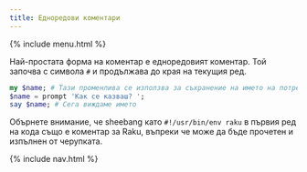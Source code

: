 ```yaml
---
title: Едноредови коментари
---
```


{% include menu.html %}

Най-простата форма на коментар е едноредовият коментар. Той започва с символа `#` и продължава до края на текущия ред.

```raku
my $name; # Тази променлива се използва за съхранение на името на потребителя
$name = prompt 'Как се казваш? ';
say $name; # Сега виждаме името
```

Обърнете внимание, че sheebang като `#!/usr/bin/env raku` в първия ред на кода също е коментар за Raku, въпреки че може да бъде прочетен и изпълнен от черупката.

{% include nav.html %}